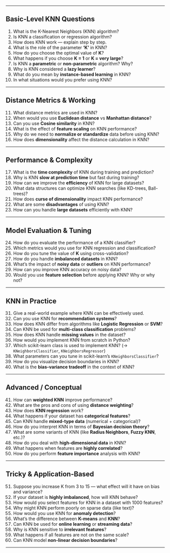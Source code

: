 
---

##  **Basic-Level KNN Questions**

1. What is the K-Nearest Neighbors (KNN) algorithm?
2. Is KNN a classification or regression algorithm?
3. How does KNN work — explain step by step.
4. What is the role of the parameter **‘K’** in KNN?
5. How do you choose the optimal value of **K**?
6. What happens if you choose **K = 1** or **K = very large**?
7. Is KNN a **parametric** or **non-parametric** algorithm? Why?
8. Why is KNN considered a **lazy learner**?
9. What do you mean by **instance-based learning** in KNN?
10. In what situations would you prefer using KNN?

---

##  **Distance Metrics & Working**

11. What distance metrics are used in KNN?
12. When would you use **Euclidean distance** vs **Manhattan distance**?
13. Can you use **Cosine similarity** in KNN?
14. What is the effect of **feature scaling** on KNN performance?
15. Why do we need to **normalize or standardize** data before using KNN?
16. How does **dimensionality** affect the distance calculation in KNN?

---

##  **Performance & Complexity**

17. What is the **time complexity** of KNN during training and prediction?
18. Why is KNN **slow at prediction time** but fast during training?
19. How can we improve the **efficiency** of KNN for large datasets?
20. What data structures can optimize KNN searches (like KD-trees, Ball-trees)?
21. How does **curse of dimensionality** impact KNN performance?
22. What are some **disadvantages** of using KNN?
23. How can you handle **large datasets** efficiently with KNN?

---

##  **Model Evaluation & Tuning**

24. How do you evaluate the performance of a KNN classifier?
25. Which metrics would you use for KNN regression and classification?
26. How do you tune the value of **K** using cross-validation?
27. How do you handle **imbalanced datasets** in KNN?
28. What’s the impact of **noisy data** or **outliers** on KNN performance?
29. How can you improve KNN accuracy on noisy data?
30. Would you use **feature selection** before applying KNN? Why or why not?

---

##  **KNN in Practice**

31. Give a real-world example where KNN can be effectively used.
32. Can you use KNN for **recommendation systems**?
33. How does KNN differ from algorithms like **Logistic Regression** or **SVM**?
34. Can KNN be used for **multi-class classification** problems?
35. How does KNN handle **missing values** in the dataset?
36. How would you implement KNN from scratch in Python?
37. Which scikit-learn class is used to implement KNN? (→ `KNeighborsClassifier`, `KNeighborsRegressor`)
38. What parameters can you tune in scikit-learn’s `KNeighborsClassifier`?
39. How do you visualize decision boundaries in KNN?
40. What is the **bias-variance tradeoff** in the context of KNN?

---

##  **Advanced / Conceptual**

41. How can **weighted KNN** improve performance?
42. What are the pros and cons of using **distance weighting**?
43. How does **KNN regression** work?
44. What happens if your dataset has **categorical features**?
45. Can KNN handle **mixed-type data** (numerical + categorical)?
46. How do you interpret KNN in terms of **Bayesian decision theory**?
47. What are some variants of KNN (like **Radius Neighbors**, **Fuzzy KNN**, etc.)?
48. How do you deal with **high-dimensional data** in KNN?
49. What happens when features are **highly correlated**?
50. How do you perform **feature importance** analysis with KNN?

---

##  **Tricky & Application-Based**

51. Suppose you increase K from 3 to 15 — what effect will it have on bias and variance?
52. If your dataset is **highly imbalanced**, how will KNN behave?
53. How would you select features for KNN in a dataset with 1000 features?
54. Why might KNN perform poorly on sparse data (like text)?
55. How would you use KNN for **anomaly detection**?
56. What’s the difference between **K-means** and **KNN**?
57. Can KNN be used for **online learning** or **streaming data**?
58. Why is KNN sensitive to **irrelevant features**?
59. What happens if all features are not on the same scale?
60. Can KNN model **non-linear decision boundaries**?

---

